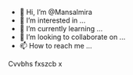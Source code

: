 - 👋 Hi, I’m @Mansalmira
- 👀 I’m interested in ...
- 🌱 I’m currently learning ...
- 💞️ I’m looking to collaborate on ...
- 📫 How to reach me ...

<!---
Mansalmira/Mansalmira is a ✨ special ✨ repository because its `README.md` (this file) appears on your GitHub profile.
You can click the Preview link to take a look at your changes.
--->
Cvvbhs fxszcb x
